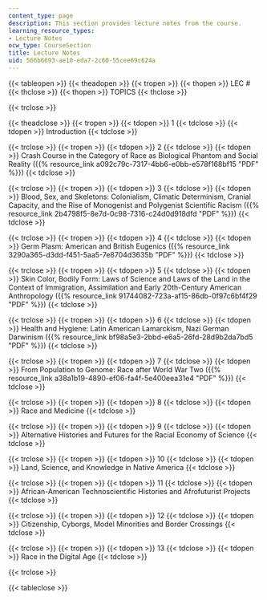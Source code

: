 ```yaml
---
content_type: page
description: This section provides lecture notes from the course.
learning_resource_types:
- Lecture Notes
ocw_type: CourseSection
title: Lecture Notes
uid: 566b6693-ae10-eda7-2c60-55cee69c624a
---
```


{{< tableopen >}}
{{< theadopen >}}
{{< tropen >}}
{{< thopen >}}
LEC #
{{< thclose >}}
{{< thopen >}}
TOPICS
{{< thclose >}}

{{< trclose >}}

{{< theadclose >}}
{{< tropen >}}
{{< tdopen >}}
1
{{< tdclose >}}
{{< tdopen >}}
Introduction
{{< tdclose >}}

{{< trclose >}}
{{< tropen >}}
{{< tdopen >}}
2
{{< tdclose >}}
{{< tdopen >}}
Crash Course in the Category of Race as Biological Phantom and Social Reality ({{% resource_link a092c79c-7317-4bb6-e0bb-e578f168bf15 "PDF" %}})
{{< tdclose >}}

{{< trclose >}}
{{< tropen >}}
{{< tdopen >}}
3
{{< tdclose >}}
{{< tdopen >}}
Blood, Sex, and Skeletons: Colonialism, Climatic Determinism, Cranial Capacity, and the Rise of Monogenist and Polygenist Scientific Racism ({{% resource_link 2b4798f5-8e7d-0c98-7316-c24d0d918dfd "PDF" %}})
{{< tdclose >}}

{{< trclose >}}
{{< tropen >}}
{{< tdopen >}}
4
{{< tdclose >}}
{{< tdopen >}}
Germ Plasm: American and British Eugenics ({{% resource_link 3290a365-d3dd-f451-5aa5-7e8704d3635b "PDF" %}})
{{< tdclose >}}

{{< trclose >}}
{{< tropen >}}
{{< tdopen >}}
5
{{< tdclose >}}
{{< tdopen >}}
Skin Color, Bodily Form: Laws of Science and Laws of the Land in the Context of Immigration, Assimilation and Early 20th-Century American Anthropology ({{% resource_link 91744082-723a-af15-86db-0f97c6bf4f29 "PDF" %}})
{{< tdclose >}}

{{< trclose >}}
{{< tropen >}}
{{< tdopen >}}
6
{{< tdclose >}}
{{< tdopen >}}
Health and Hygiene: Latin American Lamarckism, Nazi German Darwinism ({{% resource_link bf98a5e3-2bbd-e6a5-26fd-28d9b2da7bd5 "PDF" %}})
{{< tdclose >}}

{{< trclose >}}
{{< tropen >}}
{{< tdopen >}}
7
{{< tdclose >}}
{{< tdopen >}}
From Population to Genome: Race after World War Two ({{% resource_link a38a1b19-4890-ef06-fa4f-5e400eea31e4 "PDF" %}})
{{< tdclose >}}

{{< trclose >}}
{{< tropen >}}
{{< tdopen >}}
8
{{< tdclose >}}
{{< tdopen >}}
Race and Medicine
{{< tdclose >}}

{{< trclose >}}
{{< tropen >}}
{{< tdopen >}}
9
{{< tdclose >}}
{{< tdopen >}}
Alternative Histories and Futures for the Racial Economy of Science
{{< tdclose >}}

{{< trclose >}}
{{< tropen >}}
{{< tdopen >}}
10
{{< tdclose >}}
{{< tdopen >}}
Land, Science, and Knowledge in Native America
{{< tdclose >}}

{{< trclose >}}
{{< tropen >}}
{{< tdopen >}}
11
{{< tdclose >}}
{{< tdopen >}}
African-American Technoscientific Histories and Afrofuturist Projects
{{< tdclose >}}

{{< trclose >}}
{{< tropen >}}
{{< tdopen >}}
12
{{< tdclose >}}
{{< tdopen >}}
Citizenship, Cyborgs, Model Minorities and Border Crossings
{{< tdclose >}}

{{< trclose >}}
{{< tropen >}}
{{< tdopen >}}
13
{{< tdclose >}}
{{< tdopen >}}
Race in the Digital Age
{{< tdclose >}}

{{< trclose >}}

{{< tableclose >}}